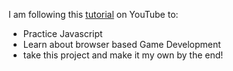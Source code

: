 I am following this [tutorial](https://www.youtube.com/watch?v=Wo9tP6aBmr8&list=PLcjhmZ8oLT0r9dSiIK6RB_PuBWlG1KSq_&index=1) on YouTube to:
- Practice Javascript
- Learn about browser based Game Development
- take this project and make it my own by the end!